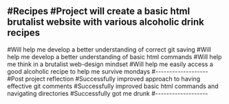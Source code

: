 #Recipes
#Project will create a basic html brutalist website with various alcoholic drink recipes
--------------------
#Will help me develop a better understanding of correct git saving
#Will help me develop a better understanding of basic html commands
#Will help me think in a brutalist web-design mindset
#Will help me easily access a good alcoholic recipe to help me survive mondays
#-------------------
#Post project reflection
#Successfully improved approach to having effective git comments
#Successfully improved basic html commands and navigating directories 
#Successfully got me drunk
#-------------------


